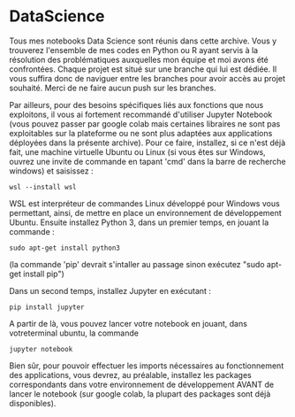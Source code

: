 # DataScience
Tous mes notebooks Data Science sont réunis dans cette archive. 
Vous y trouverez l'ensemble de mes codes en Python ou R ayant servis à la résolution des problématiques auxquelles mon équipe et moi avons été confrontées. 
Chaque projet est situé sur une branche qui lui est dédiée. Il vous suffira donc de naviguer entre les branches pour avoir accès au projet souhaité. 
Merci de ne faire aucun push sur les branches.


Par ailleurs, pour des besoins spécifiques liés aux fonctions que nous exploitons, il vous ai fortement recommandé d'utiliser Jupyter Notebook (vous pouvez passer par google colab mais certaines libraires ne sont pas exploitables sur la plateforme ou ne sont plus adaptées aux applications déployées dans la présente archive).
Pour ce faire, installez, si ce n'est déjà fait, une machine virtuelle Ubuntu ou Linux (si vous êtes sur Windows, ouvrez une invite de commande en tapant 'cmd' dans la barre de recherche windows) et saisissez :

    wsl --install wsl 

WSL est interpréteur de commandes Linux développé pour Windows vous permettant, ainsi, de mettre en place un environnement de développement Ubuntu. Ensuite installez Python 3, dans un premier temps, en jouant la commande :
    
    sudo apt-get install python3
    
(la commande 'pip' devrait s'intaller au passage sinon exécutez "sudo apt-get install pip")

Dans un second temps, installez Jupyter en exécutant :

    pip install jupyter

A partir de là, vous pouvez lancer votre notebook en jouant, dans votreterminal ubuntu, la commande 

    jupyter notebook

Bien sûr, pour pouvoir effectuer les imports nécessaires au fonctionnement des applications, vous devrez, au préalable, installez les packages correspondants dans votre environnement de développement AVANT de lancer le notebook (sur google colab, la plupart des packages sont déjà disponibles).
    
